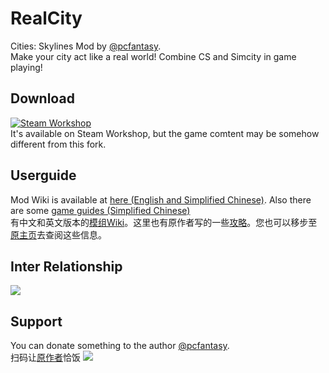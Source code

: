 # RealCity
Cities: Skylines Mod by [@pcfantasy](https://github.com/pcfantasy).  
Make your city act like a real world! Combine CS and Simcity in game playing!
## Download
[![Steam Workshop](https://img.shields.io/steam/downloads/1192503086.svg?label=Steam%20Workshop&logo=steam)](https://steamcommunity.com/sharedfiles/filedetails/?id=1192503086)  
It's available on Steam Workshop, but the game comtent may be somehow different from this fork.
## Userguide
Mod Wiki is available at [here \(English and Simplified Chinese\)](https://github.com/bac0id/RealCity-master/wiki). Also there are some [game guides \(Simplified Chinese\)](https://github.com/bac0id/RealCity-master/tree/master/%E4%B8%AD%E6%96%87%E6%94%BB%E7%95%A5)  
有中文和英文版本的[模组Wiki](https://github.com/bac0id/RealCity-master/wiki)。这里也有原作者写的一些[攻略](https://github.com/bac0id/RealCity-master/tree/master/%E4%B8%AD%E6%96%87%E6%94%BB%E7%95%A5)。您也可以移步至[原主页](https://github.com/pcfantasy/RealCity)去查阅这些信息。
## Inter Relationship
![](https://github.com/bac0id/RealCity-master/blob/master/img/RealCityFlow.jpg)
## Support
You can donate something to the author [@pcfantasy](https://github.com/pcfantasy).  
扫码让[原作者](https://github.com/pcfantasy)恰饭
![](https://github.com/bac0id/RealCity-master/blob/master/%E8%B5%9E%E8%B5%8F%E7%A0%81.jpg)

